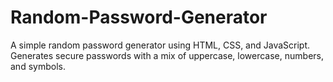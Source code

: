# Random-Password-Generator
A simple random password generator using HTML, CSS, and JavaScript. Generates secure passwords with a mix of uppercase, lowercase, numbers, and symbols.
